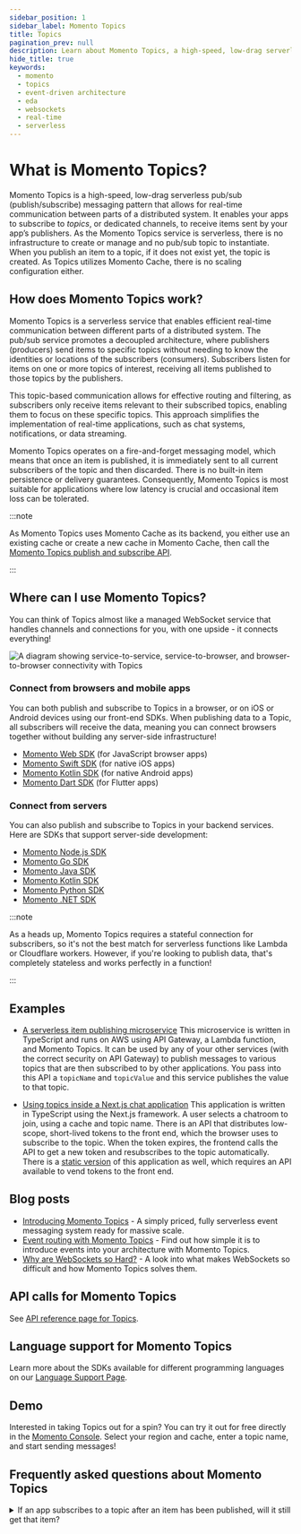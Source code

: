 ```yaml
---
sidebar_position: 1
sidebar_label: Momento Topics
title: Topics
pagination_prev: null
description: Learn about Momento Topics, a high-speed, low-drag serverless pub/sub (publish/subscribe) messaging pattern for real-time application communication.
hide_title: true
keywords:
  - momento
  - topics
  - event-driven architecture
  - eda
  - websockets
  - real-time
  - serverless
---
```


# What is Momento Topics?

Momento Topics is a high-speed, low-drag serverless pub/sub (publish/subscribe) messaging pattern that allows for real-time communication between parts of a distributed system. It enables your apps to subscribe to *topics*, or dedicated channels, to receive items sent by your app’s publishers. As the Momento Topics service is serverless, there is no infrastructure to create or manage and no pub/sub topic to instantiate. When you publish an item to a topic, if it does not exist yet, the topic is created. As Topics utilizes Momento Cache, there is no scaling configuration either.

## How does Momento Topics work?

Momento Topics is a serverless service that enables efficient real-time communication between different parts of a distributed system. The pub/sub service promotes a decoupled architecture, where publishers (producers) send items to specific topics without needing to know the identities or locations of the subscribers (consumers). Subscribers listen for items on one or more topics of interest, receiving all items published to those topics by the publishers.

This topic-based communication allows for effective routing and filtering, as subscribers only receive items relevant to their subscribed topics, enabling them to focus on these specific topics. This approach simplifies the implementation of real-time applications, such as chat systems, notifications, or data streaming.

Momento Topics operates on a fire-and-forget messaging model, which means that once an item is published, it is immediately sent to all current subscribers of the topic and then discarded. There is no built-in item persistence or delivery guarantees. Consequently, Momento Topics is most suitable for applications where low latency is crucial and occasional item loss can be tolerated.

:::note

As Momento Topics uses Momento Cache as its backend, you either use an existing cache or create a new cache in Momento Cache, then call the [Momento Topics publish and subscribe API](./develop/api-reference/index.md).

:::

## Where can I use Momento Topics?

You can think of Topics almost like a managed WebSocket service that handles channels and connections for you, with one upside - it connects everything!

![A diagram showing service-to-service, service-to-browser, and browser-to-browser connectivity with Topics](@site/static/img/topics-connections.png)

### Connect from browsers and mobile apps

You can both publish and subscribe to Topics in a browser, or on iOS or Android devices using our front-end SDKs. When publishing data to a Topic, all subscribers will receive the data, meaning you can connect browsers together without building any server-side infrastructure!

* [Momento Web SDK](/sdks/web/index.md) (for JavaScript browser apps)
* [Momento Swift SDK](/sdks/swift/index.md) (for native iOS apps)
* [Momento Kotlin SDK](/sdks/kotlin/index.md) (for native Android apps)
* [Momento Dart SDK](/sdks/dart/index.md) (for Flutter apps)

### Connect from servers

You can also publish and subscribe to Topics in your backend services. Here are SDKs that support server-side development:

* [Momento Node.js SDK](/sdks/nodejs/index.md)
* [Momento Go SDK](/sdks/go/index.md)
* [Momento Java SDK](/sdks/java/index.md)
* [Momento Kotlin SDK](/sdks/kotlin/index.md)
* [Momento Python SDK](/sdks/python/index.md)
* [Momento .NET SDK](/sdks/dotnet/index.md)

:::note

As a heads up, Momento Topics requires a stateful connection for subscribers, so it's not the best match for serverless functions like Lambda or Cloudflare workers. However, if you're looking to publish data, that's completely stateless and works perfectly in a function!

:::

## Examples

- [A serverless item publishing microservice](https://github.com/momentohq/client-sdk-javascript/tree/main/examples/nodejs/lambda-examples/topics-microservice) This microservice is written in TypeScript and runs on AWS using API Gateway, a Lambda function, and Momento Topics. It can be used by any of your other services (with the correct security on API Gateway) to publish messages to various topics that are then subscribed to by other applications. You pass into this API a `topicName` and `topicValue` and this service publishes the value to that topic.

- [Using topics inside a Next.js chat application](https://github.com/momentohq/client-sdk-javascript/tree/main/examples/web/nextjs-chat) This application is written in TypeScript using the Next.js framework. A user selects a chatroom to join, using a cache and topic name. There is an API that distributes low-scope, short-lived tokens to the front end, which the browser uses to subscribe to the topic. When the token expires, the frontend calls the API to get a new token and resubscribes to the topic automatically. There is a [static version](https://github.com/momentohq/client-sdk-javascript/tree/main/examples/web/vite-chat-app) of this application as well, which requires an API available to vend tokens to the front end.

## Blog posts

- [Introducing Momento Topics](https://www.gomomento.com/blog/momento-just-got-more-powerful-introducing-topics) - A simply priced, fully serverless event messaging system ready for massive scale.
- [Event routing with Momento Topics](https://www.gomomento.com/blog/build-on-momento-event-routing-with-momento-topics) - Find out how simple it is to introduce events into your architecture with Momento Topics.
- [Why are WebSockets so Hard?](https://www.gomomento.com/blog/why-are-websockets-so-hard) - A look into what makes WebSockets so difficult and how Momento Topics solves them.

## API calls for Momento Topics

See [API reference page for Topics](./develop/api-reference/index.md).

## Language support for Momento Topics
Learn more about the SDKs available for different programming languages on our [Language Support Page](./develop/language-support/language-support.md).


## Demo

Interested in taking Topics out for a spin? You can try it out for free directly in the [Momento Console](https://console.gomomento.com/topics). Select your region and cache, enter a topic name, and start sending messages!

## Frequently asked questions about Momento Topics

<details>
  <summary>If an app subscribes to a topic after an item has been published, will it still get that item?</summary>
No. A subscriber does not have access to historical items on a Topic.
</details>
